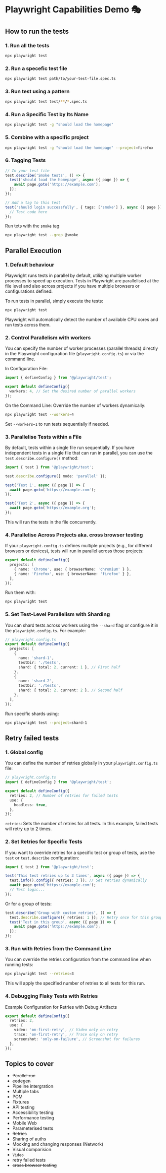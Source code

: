 # Playwright Capabilities Demo 🎭

## How to run the tests

### 1. Run all the tests
```bash
npx playwright test
```

### 2. Run a specefic test file 
```bash
npx playwright test path/to/your-test-file.spec.ts
```

### 3. Run test using a pattern
```bash
npx playwright test test/**/*.spec.ts
```

### 4. Run a Specific Test by Its Name

```bash
npx playwright test -g "should load the homepage"
```
### 5. Combine with a specific project
```bash
npx playwright test -g "should load the homepage" --project=firefox
```
### 6. Tagging Tests
```ts
// In your test file
test.describe('Smoke tests', () => {
  test('should load the homepage', async ({ page }) => {
    await page.goto('https://example.com');
  });
});

// Add a tag to this test
test('should login successfully', { tags: ['smoke'] }, async ({ page }) => {
  // Test code here
});
```
Run tets with the `smoke` tag
```bash
npx playwright test --grep @smoke
```

## Parallel Execution

### 1. Default behaviour
Playwright runs tests in parallel by default, utilizing multiple worker processes to speed up execution.
Tests in Playwright are parallelised at the file level and also across projects if you have multiple browsers or configurations defined.

To run tests in parallel, simply execute the tests:
```bash
npx playwright test
```
Playwright will automatically detect the number of available CPU cores and run tests across them.

### 2. Control Parallelism with workers
You can specify the number of worker processes (parallel threads) directly in the Playwright configuration file (`playwright.config.ts`) or via the command line.

In Configuration File:
```ts
import { defineConfig } from '@playwright/test';

export default defineConfig({
  workers: 4, // Set the desired number of parallel workers
});
```
On the Command Line:
Override the number of workers dynamically:

```bash
npx playwright test --workers=4
```
Set `--workers=1` to run tests sequentially if needed.

### 3. Parallelise Tests within a File
By default, tests within a single file run sequentially. If you have independent tests in a single file that can run in parallel, you can use the `test.describe.configure()` method:

```ts
import { test } from '@playwright/test';

test.describe.configure({ mode: 'parallel' });

test('Test 1', async ({ page }) => {
  await page.goto('https://example.com');
});

test('Test 2', async ({ page }) => {
  await page.goto('https://example.org');
});
```
This will run the tests in the file concurrently.

### 4. Parallelise Across Projects aka. cross browser testing
If your `playwright.config.ts` defines multiple projects (e.g., for different browsers or devices), tests will run in parallel across those projects:

```ts
export default defineConfig({
  projects: [
    { name: 'Chrome', use: { browserName: 'chromium' } },
    { name: 'Firefox', use: { browserName: 'firefox' } },
  ],
});
```
Run them with:

```bash
npx playwright test
```
### 5. Set Test-Level Parallelism with Sharding
You can shard tests across workers using the `--shard` flag or configure it in the `playwright.config.ts`. For example:

```ts
// playwright.config.ts
export default defineConfig({
  projects: [
    {
      name: 'shard-1',
      testDir: './tests',
      shard: { total: 2, current: 1 }, // First half
    },
    {
      name: 'shard-2',
      testDir: './tests',
      shard: { total: 2, current: 2 }, // Second half
    },
  ],
});
```
Run specific shards using:
```bash
npx playwright test --project=shard-1
```
## Retry failed tests

### 1. Global config
You can define the number of retries globally in your `playwright.config.ts` file:

```ts
// playwright.config.ts
import { defineConfig } from '@playwright/test';

export default defineConfig({
  retries: 2, // Number of retries for failed tests
  use: {
    headless: true,
  },
});
```
`retries`: Sets the number of retries for all tests. In this example, failed tests will retry up to 2 times.

### 2. Set Retries for Specific Tests
If you want to override retries for a specific test or group of tests, use the `test` or `test.describe` configuration:

```ts
import { test } from '@playwright/test';

test('This test retries up to 3 times', async ({ page }) => {
  test.info().config({ retries: 3 }); // Set retries dynamically
  await page.goto('https://example.com');
  // Test logic...
});
```
Or for a group of tests:

```ts
test.describe('Group with custom retries', () => {
  test.describe.configure({ retries: 1 }); // Retry once for this group
  test('Test in this group', async ({ page }) => {
    await page.goto('https://example.com');
  });
});
```

### 3. Run with Retries from the Command Line
You can override the retries configuration from the command line when running tests:

```bash
npx playwright test --retries=3
```
This will apply the specified number of retries to all tests for this run.

### 4. Debugging Flaky Tests with Retries
Example Configuration for Retries with Debug Artifacts

```ts
export default defineConfig({
  retries: 2,
  use: {
    video: 'on-first-retry', // Video only on retry
    trace: 'on-first-retry', // Trace only on retry
    screenshot: 'only-on-failure', // Screenshot for failures
  },
});
```

## Topics to cover
- ~~Parallel run~~
- ~~codegen~~
- Pipeline intergration
- Multiple tabs
- POM
- Fixtures
- API testing
- Accessibility testing
- Performance testing
- Mobile Web
- Parameterised tests
- ~~Retries~~
- Sharing of auths
- Mocking and changing responses (Network)
- Visual comparision
- ``Video``
- retry failed tests
- ~~cross browser testing~~
